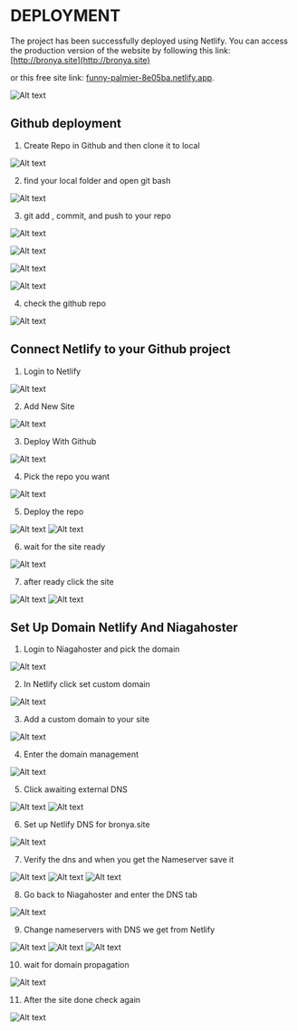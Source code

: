 # DEPLOYMENT  

The project has been successfully deployed using Netlify. You can access the production version of the website by following this link: [http://bronya.site](http://bronya.site) 

or this free site link: [funny-palmier-8e05ba.netlify.app](https://funny-palmier-8e05ba.netlify.app).

![Alt text](readme_assets/a100.png)

## Github deployment
1. Create Repo in Github and then clone it to local

![Alt text](readme_assets/a1.png)

2. find your local folder and open git bash 

![Alt text](readme_assets/a2.png)

3. git add , commit, and push to your repo

![Alt text](readme_assets/a3.png)

![Alt text](readme_assets/a4.png)

![Alt text](readme_assets/a5.png)

![Alt text](readme_assets/a6.png)

4. check the github repo

![Alt text](readme_assets/a7.png)

## Connect Netlify to your Github project

1. Login to Netlify

![Alt text](readme_assets/a8.png)

2. Add New Site

![Alt text](readme_assets/a9.png)

3. Deploy With Github

![Alt text](readme_assets/a10.png)

4. Pick the repo you want

![Alt text](readme_assets/a11.png)

5. Deploy the repo

![Alt text](readme_assets/a12.png)
![Alt text](readme_assets/a13.png)

6. wait for the site ready

![Alt text](readme_assets/a14.png)

7. after ready click the site

![Alt text](readme_assets/a15.png)
![Alt text](readme_assets/a16.png)

## Set Up Domain Netlify And Niagahoster

1. Login to Niagahoster and pick the domain

![Alt text](readme_assets/a17.png)

2. In Netlify click set custom domain

![Alt text](readme_assets/a18.png)

3. Add a custom domain to your site

![Alt text](readme_assets/a19.png)

4. Enter the domain management

![Alt text](readme_assets/a20.png)

5. Click awaiting external DNS

![Alt text](readme_assets/a20.png)
![Alt text](readme_assets/a21.png)


6. Set up Netlify DNS for bronya.site

![Alt text](readme_assets/a22.png)

7. Verify the dns and when you get the Nameserver save it

![Alt text](readme_assets/a23.png)
![Alt text](readme_assets/a24.png)
![Alt text](readme_assets/a25.png)

8. Go back to Niagahoster and enter the DNS tab

![Alt text](readme_assets/a26.png)

9. Change nameservers with DNS we get from Netlify

![Alt text](readme_assets/a27.png)
![Alt text](readme_assets/a28.png)
![Alt text](readme_assets/a29.png)

10. wait for domain propagation

![Alt text](readme_assets/a30.png)

11. After the site done check again

![Alt text](readme_assets/a31.png)
